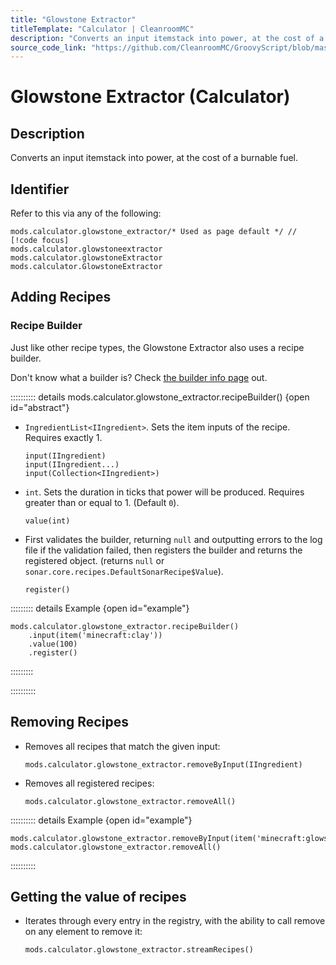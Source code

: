 ```yaml
---
title: "Glowstone Extractor"
titleTemplate: "Calculator | CleanroomMC"
description: "Converts an input itemstack into power, at the cost of a burnable fuel."
source_code_link: "https://github.com/CleanroomMC/GroovyScript/blob/master/src/main/java/com/cleanroommc/groovyscript/compat/mods/calculator/GlowstoneExtractor.java"
---
```


# Glowstone Extractor (Calculator)

## Description

Converts an input itemstack into power, at the cost of a burnable fuel.

## Identifier

Refer to this via any of the following:

```groovy:no-line-numbers {1}
mods.calculator.glowstone_extractor/* Used as page default */ // [!code focus]
mods.calculator.glowstoneextractor
mods.calculator.glowstoneExtractor
mods.calculator.GlowstoneExtractor
```


## Adding Recipes

### Recipe Builder

Just like other recipe types, the Glowstone Extractor also uses a recipe builder.

Don't know what a builder is? Check [the builder info page](../../groovy/builder.md) out.

:::::::::: details mods.calculator.glowstone_extractor.recipeBuilder() {open id="abstract"}
- `IngredientList<IIngredient>`. Sets the item inputs of the recipe. Requires exactly 1.

    ```groovy:no-line-numbers
    input(IIngredient)
    input(IIngredient...)
    input(Collection<IIngredient>)
    ```

- `int`. Sets the duration in ticks that power will be produced. Requires greater than or equal to 1. (Default `0`).

    ```groovy:no-line-numbers
    value(int)
    ```

- First validates the builder, returning `null` and outputting errors to the log file if the validation failed, then registers the builder and returns the registered object. (returns `null` or `sonar.core.recipes.DefaultSonarRecipe$Value`).

    ```groovy:no-line-numbers
    register()
    ```

::::::::: details Example {open id="example"}
```groovy:no-line-numbers
mods.calculator.glowstone_extractor.recipeBuilder()
    .input(item('minecraft:clay'))
    .value(100)
    .register()
```

:::::::::

::::::::::

## Removing Recipes

- Removes all recipes that match the given input:

    ```groovy:no-line-numbers
    mods.calculator.glowstone_extractor.removeByInput(IIngredient)
    ```

- Removes all registered recipes:

    ```groovy:no-line-numbers
    mods.calculator.glowstone_extractor.removeAll()
    ```

:::::::::: details Example {open id="example"}
```groovy:no-line-numbers
mods.calculator.glowstone_extractor.removeByInput(item('minecraft:glowstone'))
mods.calculator.glowstone_extractor.removeAll()
```

::::::::::

## Getting the value of recipes

- Iterates through every entry in the registry, with the ability to call remove on any element to remove it:

    ```groovy:no-line-numbers
    mods.calculator.glowstone_extractor.streamRecipes()
    ```
